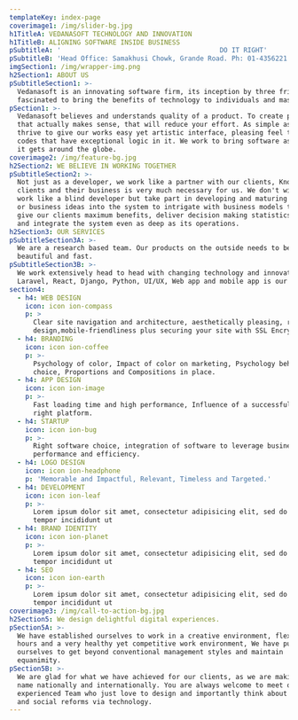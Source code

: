 ```yaml
---
templateKey: index-page
coverimage1: /img/slider-bg.jpg
h1TitleA: VEDANASOFT TECHNOLOGY AND INNOVATION
h1TitleB: ALIGNING SOFTWARE INSIDE BUSINESS
pSubtitleA: '                                        DO IT RIGHT'
pSubtitleB: 'Head Office: Samakhusi Chowk, Grande Road. Ph: 01-4356221'
imgSection1: /img/wrapper-img.png
h2Section1: ABOUT US
pSubtitleSection1: >-
  Vedanasoft is an innovating software firm, its inception by three friends
  fascinated to bring the benefits of technology to individuals and masses. 
pSection1: >-
  Vedanasoft believes and understands quality of a product. To create product
  that actually makes sense, that will reduce your effort. As simple as that. We
  thrive to give our works easy yet artistic interface, pleasing feel to use and
  codes that have exceptional logic in it. We work to bring software as good as
  it gets around the globe.   
coverimage2: /img/feature-bg.jpg
h2Section2: WE BELIEVE IN WORKING TOGETHER
pSubtitleSection2: >-
  Not just as a developer, we work like a partner with our clients, Knowing our
  clients and their business is very much necessary for us. We don't wish to
  work like a blind developer but take part in developing and maturing the ideas
  or business ideas into the system to intrigate with business models that will
  give our clients maximum benefits, deliver decision making statistics, blend
  and integrate the system even as deep as its operations.
h2Section3: OUR SERVICES
pSubtitleSection3A: >-
  We are a research based team. Our products on the outside needs to be
  beautiful and fast.
pSubtitleSection3B: >-
  We work extensively head to head with changing technology and innovation.
  Laravel, React, Django, Python, UI/UX, Web app and mobile app is our forte.
section4:
  - h4: WEB DESIGN
    icon: icon ion-compass
    p: >
      Clear site navigation and architecture, aesthetically pleasing, responsive
      design,mobile-friendliness plus securing your site with SSL Encryption 
  - h4: BRANDING
    icon: icon ion-coffee
    p: >-
      Psychology of color, Impact of color on marketing, Psychology behind font
      choice, Proportions and Compositions in place.
  - h4: APP DESIGN
    icon: icon ion-image
    p: >-
      Fast loading time and high performance, Influence of a successful app,
      right platform.
  - h4: STARTUP
    icon: icon ion-bug
    p: >-
      Right software choice, integration of software to leverage business
      performance and efficiency.
  - h4: LOGO DESIGN
    icon: icon ion-headphone
    p: 'Memorable and Impactful, Relevant, Timeless and Targeted.'
  - h4: DEVELOPMENT
    icon: icon ion-leaf
    p: >-
      Lorem ipsum dolor sit amet, consectetur adipisicing elit, sed do eiusmod
      tempor incididunt ut
  - h4: BRAND IDENTITY
    icon: icon ion-planet
    p: >-
      Lorem ipsum dolor sit amet, consectetur adipisicing elit, sed do eiusmod
      tempor incididunt ut
  - h4: SEO
    icon: icon ion-earth
    p: >-
      Lorem ipsum dolor sit amet, consectetur adipisicing elit, sed do eiusmod
      tempor incididunt ut
coverimage3: /img/call-to-action-bg.jpg
h2Section5: We design delightful digital experiences.
pSection5A: >-
  We have established ourselves to work in a creative environment, flexible work
  hours and a very healthy yet competitive work environment, We have pushed
  ourselves to get beyond conventional management styles and maintain
  equanimity. 
pSection5B: >-
  We are glad for what we have achieved for our clients, as we are making our
  name nationally and internationally. You are always welcome to meet our highly
  experienced Team who just love to design and importantly think about change
  and social reforms via technology.
---
```


